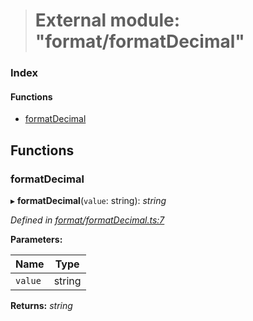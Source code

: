> # External module: "format/formatDecimal"

### Index

#### Functions

* [formatDecimal](_format_formatdecimal_.md#formatdecimal)

## Functions

###  formatDecimal

▸ **formatDecimal**(`value`: string): *string*

*Defined in [format/formatDecimal.ts:7](https://github.com/polkadot-js/common/blob/f13810d/packages/util/src/format/formatDecimal.ts#L7)*

**Parameters:**

Name | Type |
------ | ------ |
`value` | string |

**Returns:** *string*